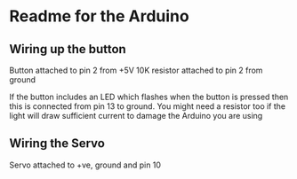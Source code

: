 # Readme for the Arduino

## Wiring up the button

Button attached to pin 2 from +5V
10K resistor attached to pin 2 from ground

If the button includes an LED which flashes when the button is pressed then this is connected from pin 13 to ground. You might need a resistor too if the light will draw sufficient current to damage the Arduino you are using

## Wiring the Servo 

Servo attached to +ve, ground and pin 10


